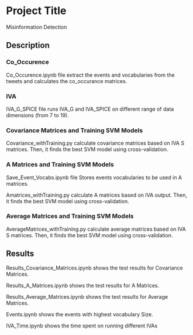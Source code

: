 # Project Title
Misinformation Detection

## Description

### Co_Occurence

Co_Occurence.ipynb file extract the events and vocabularies from the tweets and calculates the co_occurance matrices.


### IVA

IVA_G_SPICE file runs IVA_G and IVA_SPICE on different range of data dimensions (from 7 to 19).


### Covariance Matrices and Training SVM Models

Covariance_withTraining.py calculate covariance matrices based on IVA S matrices. 
Then, it finds the best SVM model using cross-validation.


### A Matrices and Training SVM Models

Save_Event_Vocabs.ipynb file Stores events vocabularies to be used in A matrices.

Amatrices_withTraining.py calculate A matrices based on IVA output. 
Then, it finds the best SVM model using cross-validation.


### Average Matrices and Training SVM Models

AverageMatrices_withTraining.py calculate average matrices based on IVA S matrices. 
Then, it finds the best SVM model using cross-validation.


## Results

Results_Covariance_Matrices.ipynb shows the test results for Covariance Matrices.

Results_A_Matrices.ipynb shows the test results for A Matrices.

Results_Average_Matrices.ipynb shows the test results for Average Matrices.

Events.ipynb shows the events with highest vocabulary Size.

IVA_Time.ipynb shows the time spent on running different IVAs